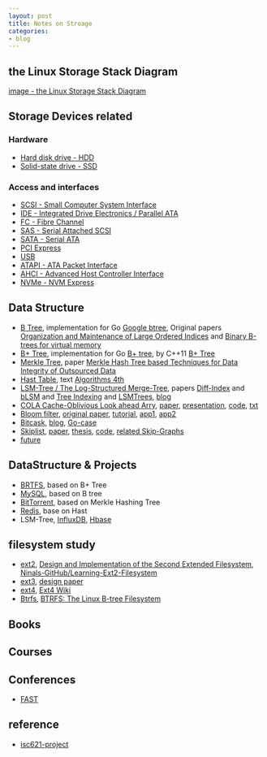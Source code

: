 ```yaml
---
layout: post
title: Notes on Stroage
categories:
- blog
---
```


## the Linux Storage Stack Diagram
[image - the Linux Storage Stack Diagram](https://www.thomas-krenn.com/de/wikiDE/images/e/e0/Linux-storage-stack-diagram_v4.10.png)

## Storage Devices related

### Hardware
* [Hard disk drive - HDD](https://en.wikipedia.org/wiki/Hard_disk_drive)
* [Solid-state drive - SSD](https://en.wikipedia.org/wiki/Solid-state_drive)

### Access and interfaces
* [SCSI - Small Computer System Interface](https://en.wikipedia.org/wiki/SCSI)
* [IDE - Integrated Drive Electronics / Parallel ATA](https://en.wikipedia.org/wiki/Parallel_ATA#IDE_and_ATA-1)
* [FC - Fibre Channel](https://en.wikipedia.org/wiki/Fibre_Channel)
* [SAS - Serial Attached SCSI](https://en.wikipedia.org/wiki/Serial_Attached_SCSI)
* [SATA - Serial ATA](https://en.wikipedia.org/wiki/Serial_ATA)
* [PCI Express](https://en.wikipedia.org/wiki/PCI_Express)
* [USB](https://en.wikipedia.org/wiki/USB)
* [ATAPI - ATA Packet Interface](https://en.wikipedia.org/wiki/ATA_Packet_Interface)
* [AHCI - Advanced Host Controller Interface](https://en.wikipedia.org/wiki/Advanced_Host_Controller_Interface)
* [NVMe - NVM Express](https://en.wikipedia.org/wiki/NVM_Express)

## Data Structure
* [B Tree](https://en.wikipedia.org/wiki/B-tree), implementation for Go [Google btree](https://github.com/google/btree), Original papers [Organization and Maintenance of Large Ordered Indices](http://www.minet.uni-jena.de/dbis/lehre/ws2005/dbs1/Bayer_hist.pdf) and [Binary B-trees for virtual memory](http://dl.acm.org/citation.cfm?id=1734731)
* [B+ Tree](https://en.wikipedia.org/wiki/B%2B_tree), implementation for Go [B+ tree](https://github.com/timtadh/fs2/tree/master/bptree), by C++11 [B+ Tree](http://www.amittai.com/prose/bplustree_cpp.html)
* [Merkle Tree](https://en.wikipedia.org/wiki/Merkle_tree), paper [Merkle Hash Tree based Techniques for Data Integrity of Outsourced Data](http://ceur-ws.org/Vol-1366/paper13.pdf)
* [Hast Table](https://en.wikipedia.org/wiki/Hash_table), text [Algorithms 4th](http://algs4.cs.princeton.edu/34hash/)
* [LSM-Tree / The Log-Structured Merge-Tree](http://citeseerx.ist.psu.edu/viewdoc/download?doi=10.1.1.44.2782&rep=rep1&type=pdf), papers [Diff-Index](http://researcher.ibm.com/researcher/files/us-wtan/DiffIndex-EDBT14-CR.pdf) and [bLSM](http://www.eecs.harvard.edu/~margo/cs165/papers/gp-lsm.pdf) and [Tree Indexing](https://www.cse.ust.hk/~yike/icde09s2.pdf) and [LSMTrees](https://github.com/wiredtiger/wiredtiger/wiki/LSMTrees), [blog](http://www.benstopford.com/2015/02/14/log-structured-merge-trees/)
* [COLA Cache-Oblivious Look ahead Arry](https://en.wikipedia.org/wiki/Cache-oblivious_algorithm), [paper](http://supertech.csail.mit.edu/papers/sbtree.pdf), [presentation](https://github.com/jdbeutel/ics621-proj/blob/master/downloads/bender-Scalperf-9-09.pdf), [code](https://github.com/giannitedesco/cola), [txt](https://pdfs.semanticscholar.org/abcc/8e337925ef5d8f8e348c5056256bce9b16bc.pdf)
* [Bloom filter](https://en.wikipedia.org/wiki/Bloom_filter), [original paper](http://www.lsi.upc.es/~diaz/p422-bloom.pdf), [tutorial](https://llimllib.github.io/bloomfilter-tutorial/), [app1](http://theory.stanford.edu/~matias/papers/sbf-sigmod-03.pdf), [app2](https://www.eecs.harvard.edu/~michaelm/postscripts/im2005b.pdf)
* [Bitcask](http://basho.com/wp-content/uploads/2015/05/bitcask-intro.pdf), [blog](http://highscalability.com/blog/2011/1/10/riaks-bitcask-a-log-structured-hash-table-for-fast-keyvalue.html/), [Go-case](https://laohanlinux.github.io/2016/04/25/%E5%AE%9E%E7%8E%B0%E4%B8%80%E4%B8%AA%E7%AE%80%E5%8D%95%E7%9A%84Bitcask%E5%BC%95%E6%93%8E%E7%9A%84%E5%AD%98%E5%82%A8%E7%B3%BB%E7%BB%9F/)
* [Skiplist](https://en.wikipedia.org/wiki/Skip_list), [paper](http://cglab.ca/~morin/teaching/5408/refs/p90b.pdf), [thesis](https://cs.uwaterloo.ca/research/tr/1993/28/root2side.pdf), [code](https://github.com/huandu/skiplist), [related Skip-Graphs](http://cs-www.cs.yale.edu/homes/shah/pubs/soda2003.pdf)
* [future](https://www.usenix.org/legacy/event/lisa10/tech/slides/limoncelli.pdf)

## DataStructure & Projects
* [BRTFS](), based on B+ Tree
* [MySQL](), based on B tree
* [BitTorrent](), based on Merkle Hashing Tree
* [Redis](), base on Hast
* LSM-Tree, [InfluxDB](https://www.influxdata.com/new-storage-engine-time-structured-merge-tree/), [Hbase]()

## filesystem study
* [ext2](https://en.wikipedia.org/wiki/Ext2), [Design and Implementation of the Second Extended Filesystem](http://e2fsprogs.sourceforge.net/ext2intro.html), [Ninals-GitHub/Learning-Ext2-Filesystem](https://github.com/Ninals-GitHub/Learning-Ext2-Filesystem)
* [ext3](https://en.wikipedia.org/wiki/Ext3), [design paper](http://e2fsprogs.sourceforge.net/journal-design.pdf)
* [ext4](https://en.wikipedia.org/wiki/Ext4), [Ext4 Wiki](https://ext4.wiki.kernel.org/index.php/Main_Page)
* [Btrfs](https://en.wikipedia.org/wiki/Btrfs), [BTRFS: The Linux B-tree Filesystem](https://pdfs.semanticscholar.org/fbd9/d1056ffbd18c2b53ee7abbe1521c7066df47.pdf)

## Books


## Courses

## Conferences
* [FAST](https://www.usenix.org/conference/fast17)



## reference
* [isc621-project](https://github.com/jdbeutel/ics621-proj)
